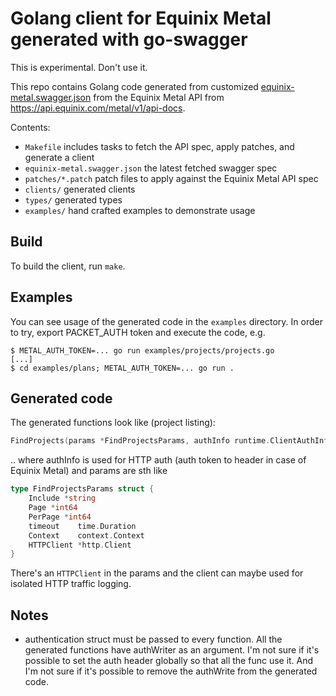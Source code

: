 # Golang client for Equinix Metal generated with go-swagger

This is experimental. Don't use it.

This repo contains Golang code generated from customized [equinix-metal.swagger.json](equinix-metal.swagger.json) from the Equinix Metal API from <https://api.equinix.com/metal/v1/api-docs>.

Contents:
- `Makefile` includes tasks to fetch the API spec, apply patches, and generate a client
- `equinix-metal.swagger.json` the latest fetched swagger spec
- `patches/*.patch` patch files to apply against the Equinix Metal API spec
- `clients/` generated clients
- `types/` generated types
- `examples/` hand crafted examples to demonstrate usage


## Build

To build the client, run `make`.

## Examples

You can see usage of the generated code in the `examples` directory. In order to try, export PACKET_AUTH token and execute the code, e.g.

```
$ METAL_AUTH_TOKEN=... go run examples/projects/projects.go
[...]
$ cd examples/plans; METAL_AUTH_TOKEN=... go run .
```

## Generated code

The generated functions look like (project listing):

```go
FindProjects(params *FindProjectsParams, authInfo runtime.ClientAuthInfoWriter) (*FindProjectsOK, error)
```

.. where authInfo is used for HTTP auth (auth token to header in case of Equinix Metal) and params are sth like

```go
type FindProjectsParams struct {
    Include *string
    Page *int64
    PerPage *int64
    timeout    time.Duration
    Context    context.Context
    HTTPClient *http.Client
}
```

There's an `HTTPClient` in the params and the client can maybe used for isolated HTTP traffic logging.



## Notes

- authentication struct must be passed to every function. All the generated functions have authWriter as an argument. I'm not sure if it's possible to set the auth header globally so that all the func use it. And I'm not sure if it's possible to remove the authWrite from the generated code.
